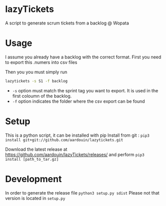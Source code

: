 # lazyTickets

A script to generate scrum tickets from a backlog @ Wopata

# Usage

I assume you already have a backlog with the correct format. 
First you need to export this .numers into csv files

Then you you must simply run 
```bash
lazytickets -s S1 -f backlog
```
 - `-s` option must match the sprint tag you want to export. It is used in the first coloumn of the backlog.
 - `-f` option indicates the folder where the csv export can be found
 

# Setup
This is a python script, it can be installed with pip 
Install from git : `pip3 install git+git://github.com/aardouin/lazytickets.git`

Download the latest release at https://github.com/aardouin/lazyTickets/releases/
and perform 
`pip3 install [path_to_tar.gz]`


# Development 
In order to generate the release file `python3 setup.py sdist`
Please not that version is located in `setup.py`
